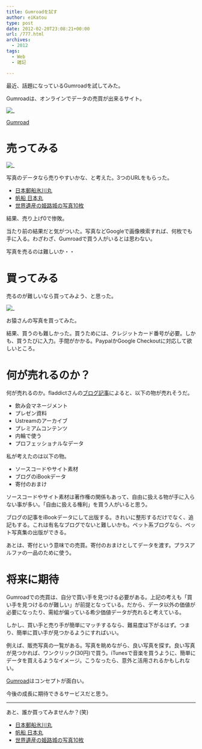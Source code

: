 ```yaml
---
title: Gumroadを試す
author: eiKatou
type: post
date: 2012-02-20T23:08:21+00:00
url: /777.html
archives:
  - 2012
tags:
  - Web
  - 雑記

---
```

最近、話題になっているGumroadを試してみた。

Gumroadは、オンラインでデータの売買が出来るサイト。
  
![_](/uploads/2012/02/201202_gumroad2.jpg)
  
[Gumroad][1]

# 売ってみる

![_](/uploads/2012/02/201202_gumroad3.jpg)
  
写真のデータなら売りやすいかな、と考えた。3つのURLをもらった。

  * [日本郵船氷川丸][3]
  * [帆船 日本丸][4]
  * [世界遺産の姫路城の写真10枚][5]

結果、売り上げ0で惨敗。

<!--more-->

当たり前の結果だと気がついた。写真などGoogleで画像検索すれば、何枚でも手に入る。わざわざ、Gumroadで買う人がいるとは思わない。
  
写真を売るのは難しいか・・

# 買ってみる

売るのが難しいなら買ってみよう、と思った。
  
![_](/uploads/2012/02/201202_gumroad1.jpg)

お猿さんの写真を買ってみた。

結果、買うのも難しかった。買うためには、クレジットカード番号が必要。しかも、買うたびに入力。手間がかかる。PaypalかGoogle Checkoutに対応して欲しいところ。

# 何が売れるのか？

何が売れるのか。fladdictさんの[ブログ記事][7]によると、以下の物が売れそうだ。

  * 飲み会マネージメント
  * プレゼン資料
  * Ustreamのアーカイブ
  * プレミアムコンテンツ
  * 内輪で使う
  * プロフェッショナルなデータ

私が考えたのは以下の物。

  * ソースコードやサイト素材
  * ブログのiBookデータ
  * 寄付のおまけ

ソースコードやサイト素材は著作権の関係もあって、自由に扱える物が手に入らない事が多い。「自由に扱える権利」を買う人がいると思う。

ブログの記事をiBookデータにして出版する。きれいに整形するだけでなく、追記もする。これは有名なブログでないと難しいかも。ペット系ブログなら、ペット写真集の出版ができる。

あとは、寄付という意味での売買。寄付のおまけとしてデータを渡す。プラスアルファの一品のために使う。

# 将来に期待

Gumroadでの売買は、自分で買い手を見つける必要がある。上記の考えも「買い手を見つけるのが難しい」が前提となっている。だから、データ以外の価値が必要になったり、需給が偏っている希少価値データが売れると考えている。

しかし、買い手と売り手が簡単にマッチするなら、難易度は下がるはず。つまり、簡単に買い手が見つかるようにすればいい。

例えば、販売写真の一覧がある。写真を眺めながら、良い写真を探す。良い写真が見つかれば、ワンクリック(30円)で買う。iTunesで音楽を買うように、簡単にデータを買えるようなイメージ。こうなったら、意外と活用されるかもしれない。

[Gumroad][1]はコンセプトが面白い。
  
今後の成長に期待できるサービスだと思う。

* * *

あと、誰か買ってみませんか？(笑)

  * [日本郵船氷川丸][3]
  * [帆船 日本丸][4]
  * [世界遺産の姫路城の写真10枚][5]

 [1]: https://gumroad.com/
 [2]: /uploads/2012/02/201202_gumroad3.jpg
 [3]: https://gumroad.com/l/IPH
 [4]: https://gumroad.com/l/uBTD
 [5]: https://gumroad.com/l/tjI
 [6]: /uploads/2012/02/201202_gumroad1.jpg
 [7]: http://fladdict.net/blog/2012/02/memo_gumroad.html
